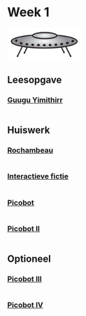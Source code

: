 # Week 1

![Schotel](/images/saucer.png)

## Leesopgave

### [Guugu Yimithirr](/readings/guugu_yimithirr.md)

```{include} readings/guugu_yimithirr.md
```

## Huiswerk

### [Rochambeau](/problems/rochambeau.md)

```{include} problems/rochambeau.md
```

### [Interactieve fictie](/problems/interactieve_fictie.md)

```{include} problems/interactieve_fictie.md
```

### [Picobot](/problems/picobot_1.md)

```{include} problems/picobot_1.md
```

### [Picobot II](/problems/picobot_2.md)

```{include} problems/picobot_2.md
```

## Optioneel

### [Picobot III](/problems/picobot_3.md)

```{include} problems/picobot_3.md
```

### [Picobot IV](/problems/picobot_4.md)

```{include} problems/picobot_4.md
```